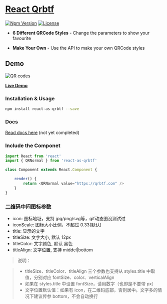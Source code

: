 # [React Qrbtf](https://github.com/CPunisher/react-qrbtf)

[![Npm Version][npm-version-image]][npm-version-url]
[![License][license-image]][license-url]

- **6 Different QRCode Styles** - Change the parameters to show your favourite 

- **Make Your Own** - Use the API to make your own QRCode styles

## Demo

![QR codes](https://github.com/ciaochaos/qrbtf/raw/master/public/img/QRcodes.jpg)

[**Live Demo**](https://qrbtf.com)

### Installation & Usage

```sh
npm install react-as-qrbtf --save
```

### Docs

[Read docs here](http://cpunisher.github.io/react-qrbtf/) (not yet completed)

### Include the Componet

```js
import React from 'react'
import { QRNormal } from 'react-as-qrbtf'

class Component extends React.Component {

    render() {
        return <QRNormal value="https://qrbtf.com" />
    }
}
```

### 二维码中间图标参数

- icon: 图标地址，支持 jpg/png/svg等，gif动态图没测试过
- iconScale: 图标大小比例，不超过 0.33(默认)
- title: 显示的文字
- titleSize: 文字大小, 默认 12px
- titleColor: 文字颜色, 默认 黑色
- titleAlign: 文字位置, 支持 middel|bottom

> 说明：

> - titleSize、titleColor、titleAlign 三个参数也支持从 styles.title 中取值，分别对应 fontSize、color、verticalAlign
> - 如果在 styles.title 中设置 fontSize，请用数字（也即是不要带 px）
> - 文字位置默认值：如果有 icon，在二维码底部，否则居中。文字多的情况下建议传参 bottom，不会自动换行

[npm-version-image]: https://img.shields.io/npm/v/react-qrbtf
[npm-version-url]: https://www.npmjs.com/package/react-qrbtf
[license-image]: http://img.shields.io/npm/l/react-qrbtf.svg
[license-url]: LICENSE
